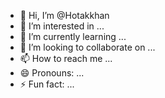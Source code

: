 - 👋 Hi, I’m @Hotakkhan
- 👀 I’m interested in ...
- 🌱 I’m currently learning ...
- 💞️ I’m looking to collaborate on ...
- 📫 How to reach me ...
- 😄 Pronouns: ...
- ⚡ Fun fact: ...

<!---
Hotakkhan/Hotakkhan is a ✨ special ✨ repository because its `README.md` (this file) appears on your GitHub profile.
You can click the Preview link to take a look at your changes.
--->
